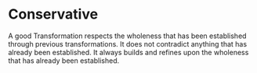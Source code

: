 # Conservative

A good Transformation respects the wholeness that has been established through previous transformations. It does not contradict anything that has already been established. It always builds and refines upon the wholeness that has already been established.
